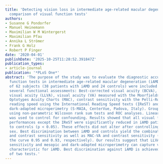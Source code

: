 ```yaml
---
title: 'Detecting vision loss in intermediate age-related macular degeneration: A
  comparison of visual function tests'
authors:
- Susanne G Pondorfer
- Manuel Heinemann
- Maximilian W M Wintergerst
- Maximilian Pfau
- Annika L Strömer
- Frank G Holz
- Robert P Finger
date: '2020-04-01'
publishDate: '2025-10-25T11:28:52.391847Z'
publication_types:
- article-journal
publication: '*PLoS One*'
abstract: 'The purpose of the study was to evaluate the diagnostic accuracy of visual
  function tests in intermediate age-related macular degeneration (iAMD). A total
  of 62 subjects (38 patients with iAMD and 24 controls) were included and underwent
  several functional assessments: Best-corrected visual acuity (BCVA), low luminance
  visual acuity (LLVA), visual acuity (VA) measured with the Moorfields Vanishing
  Optotypes Acuity Charts (MAC), contrast sensitivity with the Pelli-Robson test,
  reading speed using the International Reading Speed texts (IReST) and mesopic and
  dark-adapted microperimetry (S-MAIA, CenterVue, Padova, Italy). Groups were compared
  using non-parametric Wilcoxon rank sum tests and ROC analyses. Linear regression
  was used to control for confounding. Results showed that all visual function test
  performances except the IReST were significantly reduced in iAMD patients compared
  to controls (p < 0.05). These effects did not alter after controlling for age and
  sex. Best discrimination between iAMD and controls yield the combination of LLVA
  and contrast sensitivity as well as MAC-VA and contrast sensitivity (ROC area under
  the curve 0.95 and 0.93, respectively). Our results suggest that LLVA, MAC-VA, contrast
  sensitivity and mesopic and dark-adapted microperimetry can capture visual impairment
  characteristic for iAMD. Best discrimination against iAMD is achieved with a combination
  of two tests.'
---
```

